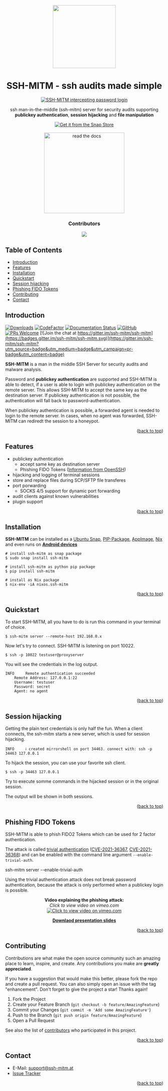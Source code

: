<div id="top" align="center">
<img src="https://github.com/ssh-mitm/ssh-mitm/raw/master/doc/images/ssh-mitm-logo.png" width="200"><br/>
</div>
<h1 align="center"> SSH-MITM - ssh audits made simple </h1>
<p align="center">
  <a href="https://docs.ssh-mitm.at">
    <img alt="SSH-MITM intercepting password login" title="SSH-MITM" src="https://docs.ssh-mitm.at/_images/ssh-mitm-password.png#20220917" >
  </a>
  <p align="center">ssh man-in-the-middle (ssh-mitm) server for security audits supporting<br> <b>publickey authentication</b>, <b>session hijacking</b> and <b>file manipulation</b></p>
  <p align="center">
   <a href="https://snapcraft.io/ssh-mitm">
     <img alt="Get it from the Snap Store" src="https://snapcraft.io/static/images/badges/en/snap-store-black.svg" />
   </a>
   <br />
   <br />
   <a href="https://docs.ssh-mitm.at"><img src="https://read-the-docs-guidelines.readthedocs-hosted.com/_downloads/d9606423d87d78fcceae4ee2af883b12/logo-wordmark-dark.png" title="read the docs" width="256"></a>
  </p>
</p>


<h3 align="center">Contributors</h3>
<p align="center">
<a href="https://github.com/ssh-mitm/ssh-mitm/graphs/contributors">
  <img src="https://contrib.rocks/image?repo=ssh-mitm/ssh-mitm" />
</a>
</p>

## Table of Contents

- [Introduction](#introduction)
- [Features](#features)
- [Installation](#installation)
- [Quickstart](#quickstart)
- [Session hijacking](#session-hijacking)
- [Phishing FIDO Tokens](#phishing-fido-tokens)
- [Contributing](#contributing)
- [Contact](#contact)

## Introduction

[![Downloads](https://pepy.tech/badge/ssh-mitm)](https://pepy.tech/project/ssh-mitm)
[![CodeFactor](https://www.codefactor.io/repository/github/ssh-mitm/ssh-mitm/badge)](https://www.codefactor.io/repository/github/ssh-mitm/ssh-mitm)
[![Documentation Status](https://readthedocs.org/projects/ssh-mitm/badge/?version=latest)](https://docs.ssh-mitm.at/?badge=latest)
[![GitHub](https://img.shields.io/github/license/ssh-mitm/ssh-mitm?color=%23434ee6)](https://github.com/ssh-mitm/ssh-mitm/blob/master/LICENSE)
[![PRs Welcome](https://img.shields.io/badge/PRs-welcome-brightgreen.svg?style=flat-square)](http://makeapullrequest.com) [![Join the chat at https://gitter.im/ssh-mitm/ssh-mitm](https://badges.gitter.im/ssh-mitm/ssh-mitm.svg)](https://gitter.im/ssh-mitm/ssh-mitm?utm_source=badge&utm_medium=badge&utm_campaign=pr-badge&utm_content=badge)


**SSH-MITM** is a man in the middle SSH Server for security audits and malware analysis.

Password and **publickey authentication** are supported and SSH-MITM is able to detect, if a user is able to login with publickey authentication on the remote server. This allows SSH-MITM to accept the same key as the destination server. If publickey authentication is not possible, the authentication will fall back to password-authentication.

When publickey authentication is possible, a forwarded agent is needed to login to the remote server. In cases, when no agent was forwarded, SSH-MITM can rediredt the session to a honeypot.

<p align="right">(<a href="#top">back to top</a>)</p>

## Features

* publickey authentication
   * accept same key as destination server
   * Phishing FIDO Tokens ([Information from OpenSSH](https://www.openssh.com/agent-restrict.html))
* hijacking and logging of terminal sessions
* store and replace files during SCP/SFTP file transferes
* port porwarding
  * SOCKS 4/5 support for dynamic port forwarding
* audit clients against known vulnerabilities
* plugin support

<p align="right">(<a href="#top">back to top</a>)</p>

## Installation

**SSH-MITM** can be installed as a [Ubuntu Snap](https://snapcraft.io/ssh-mitm), [PIP-Package](https://pypi.org/project/ssh-mitm/), [AppImage](https://github.com/ssh-mitm/ssh-mitm/releases/latest), [Nix](https://search.nixos.org/packages?channel=unstable&show=ssh-mitm&type=packages&query=ssh-mitm) and even runs on **[Android devices](https://github.com/ssh-mitm/ssh-mitm/discussions/83#discussioncomment-1531873)**

    # install ssh-mitm as snap package
    $ sudo snap install ssh-mitm

    # install ssh-mitm as python pip package
    $ pip install ssh-mitm

    # install as Nix package
    $ nix-env -iA nixos.ssh-mitm

<p align="right">(<a href="#top">back to top</a>)</p>

## Quickstart

To start SSH-MITM, all you have to do is run this command in your terminal of choice.

    $ ssh-mitm server --remote-host 192.168.0.x

Now let's try to connect. SSH-MITM is listening on port 10022.

    $ ssh -p 10022 testuser@proxyserver

You will see the credentials in the log output.

    INFO     Remote authentication succeeded
        Remote Address: 127.0.0.1:22
        Username: testuser
        Password: secret
        Agent: no agent

<p align="right">(<a href="#top">back to top</a>)</p>

## Session hijacking

Getting the plain text credentials is only half the fun.
When a client connects, the ssh-mitm starts a new server, which is used for session hijacking.

    INFO     ℹ created mirrorshell on port 34463. connect with: ssh -p 34463 127.0.0.1

To hijack the session, you can use your favorite ssh client.

    $ ssh -p 34463 127.0.0.1

Try to execute somme commands in the hijacked session or in the original session.

The output will be shown in both sessions.

<p align="right">(<a href="#top">back to top</a>)</p>

## Phishing FIDO Tokens

SSH-MITM is able to phish FIDO2 Tokens which can be used for 2 factor authentication.

The attack is called [trivial authentication](https://docs.ssh-mitm.at/trivialauth.html) ([CVE-2021-36367](https://docs.ssh-mitm.at/CVE-2021-36367.html), [CVE-2021-36368](https://docs.ssh-mitm.at/CVE-2021-36368.html)) and can be enabled with the command line argument `--enable-trivial-auth`.

  ssh-mitm server --enable-trivial-auth

Using the trivial authentication attack does not break password authentication, because the attack is only performed when a publickey login is possible.

<p align="center">
  <b>Video explaining the phishing attack:</b><br/>
  <i>Click to view video on vimeo.com</i><br/>
  <a href="https://vimeo.com/showcase/9059922/video/651517195">
  <img src="https://github.com/ssh-mitm/ssh-mitm/raw/master/doc/images/ds2021-video.png" alt="Click to view video on vimeo.com">
  </a>
</p>

<p align="center">
  <b><a href="https://github.com/ssh-mitm/ssh-mitm/files/7568291/deepsec.pdf">Downlaod presentation slides</a></b>
</p>

<p align="right">(<a href="#top">back to top</a>)</p>

## Contributing

Contributions are what make the open source community such an amazing place to learn, inspire, and create. Any contributions you make are **greatly appreciated**.

If you have a suggestion that would make this better, please fork the repo and create a pull request. You can also simply open an issue with the tag "enhancement".
Don't forget to give the project a star! Thanks again!

1. Fork the Project
2. Create your Feature Branch (`git checkout -b feature/AmazingFeature`)
3. Commit your Changes (`git commit -m 'Add some AmazingFeature'`)
4. Push to the Branch (`git push origin feature/AmazingFeature`)
5. Open a Pull Request

See also the list of [contributors](https://github.com/ssh-mitm/ssh-mitm/graphs/contributors) who participated in this project.

<p align="right">(<a href="#top">back to top</a>)</p>

## Contact

- E-Mail: support@ssh-mitm.at
- [Issue Tracker](https://github.com/ssh-mitm/ssh-mitm/issues)

<p align="right">(<a href="#top">back to top</a>)</p>
